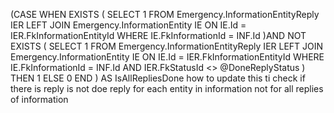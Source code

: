 (CASE
			WHEN EXISTS (
			SELECT 1
			FROM Emergency.InformationEntityReply IER
			LEFT JOIN Emergency.InformationEntity IE
				ON IE.Id = IER.FkInformationEntityId
			WHERE IE.FkInformationId = INF.Id 
			)AND NOT EXISTS (
			SELECT 1
			FROM Emergency.InformationEntityReply IER
			LEFT JOIN Emergency.InformationEntity IE
				ON IE.Id = IER.FkInformationEntityId
			WHERE IE.FkInformationId = INF.Id 
			AND IER.FkStatusId <> @DoneReplyStatus
			)
			THEN 1
			ELSE 0
		  END
		) AS IsAllRepliesDone
how to update this ti check if there is reply is not doe reply for each entity in information not for all replies of information
